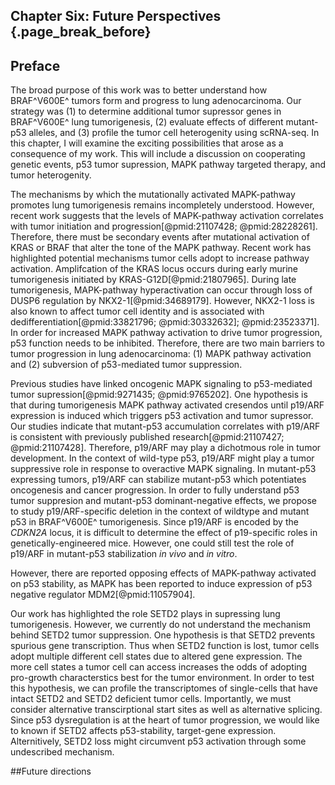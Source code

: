 ## Chapter Six: Future Perspectives {.page_break_before}

## Preface
The broad purpose of this work was to better understand how BRAF^V600E^ tumors form and progress to lung adenocarcinoma.
Our strategy was (1) to determine additional tumor supressor genes in BRAF^V600E^ lung tumorigenesis, (2) evaluate effects of different mutant-p53 alleles, and (3) profile the tumor cell heterogenity using scRNA-seq.
In this chapter, I will examine the exciting possibilities that arose as a consequence of my work. This will include a discussion on cooperating genetic events, p53 tumor supression, MAPK pathway targeted therapy,  and tumor heterogenity. 

The mechanisms by which the mutationally activated MAPK-pathway promotes lung tumorigenesis remains incompletely understood. However, recent work suggests that the levels of MAPK-pathway activation correlates with tumor initiation and progression[@pmid:21107428; @pmid:28228261]. Therefore, there must be secondary events after mutational activation of KRAS or BRAF that alter the tone of the MAPK pathway. Recent work has highlighted potential mechanisms tumor cells adopt to increase pathway activation. Amplifcation of the KRAS locus occurs during early murine tumorigenesis initiated by KRAS-G12D[@pmid:21807965]. During late tumorigenesis, MAPK-pathway hyperactivation can occur through loss of DUSP6 regulation by NKX2-1[@pmid:34689179]. However, NKX2-1 loss is also known to affect tumor cell identity and is associated with dedifferentiation[@pmid:33821796; @pmid:30332632]; @pmid:23523371]. In order for increased MAPK pathway activation to drive tumor progression, p53 function needs to be inhibited. Therefore, there are two main barriers to tumor progression in lung adenocarcinoma: (1) MAPK pathway activation and (2) subversion of p53-mediated tumor suppression. 

Previous studies have linked oncogenic MAPK signaling to p53-mediated tumor supression[@pmid:9271435; @pmid:9765202]. One hypothesis is that during tumorigenesis MAPK pathway activated cresendos until p19/ARF expression is induced which triggers p53 activation and tumor supressor. Our studies indicate that mutant-p53 accumulation correlates with p19/ARF is consistent with previously published research[@pmid:21107427; @pmid:21107428]. Therefore, p19/ARF may play a dichotmous role in tumor development. In the context of wild-type p53, p19/ARF might play a tumor suppressive role in response to overactive MAPK signaling. In mutant-p53 expressing tumors, p19/ARF can stabilize mutant-p53 which potentiates oncogenesis and cancer progression. In order to fully understand p53 tumor suppresion and mutant-p53 dominant-negative effects, we propose to study p19/ARF-specific deletion in the context of wildtype and mutant p53 in BRAF^V600E^ tumorigenesis. Since p19/ARF is encoded by the _CDKN2A_ locus, it is difficult to determine the effect of p19-specific roles in genetically-engineered mice. However, one could still test the role of p19/ARF in mutant-p53 stabilization _in vivo_ and _in vitro_.   

However, there are reported opposing effects of MAPK-pathway activated on p53 stability, as MAPK has been reported to induce expression of p53 negative regulator MDM2[@pmid:11057904].



Our work has highlighted the role SETD2 plays in supressing lung tumorigenesis. However, we currently do not understand the mechanism behind SETD2 tumor suppression. One hypothesis is that SETD2 prevents spurious gene transcription. Thus when SETD2 function is lost, tumor cells adopt multiple different cell states due to altered gene expression. The more cell states a tumor cell can access increases the odds of adopting pro-growth characterstics best for the tumor environment. In order to test this hypothesis, we can profile the transcriptomes of single-cells that have intact SETD2 and SETD2 deficient tumor cells. Importantly, we must consider alternative transcirptional start sites as well as alternative splicing. Since p53 dysregulation is at the heart of tumor progression, we would like to known if SETD2 affects p53-stability, target-gene expression. Alternitively, SETD2 loss might circumvent p53 activation through some undescribed mechanism. 





##Future directions






